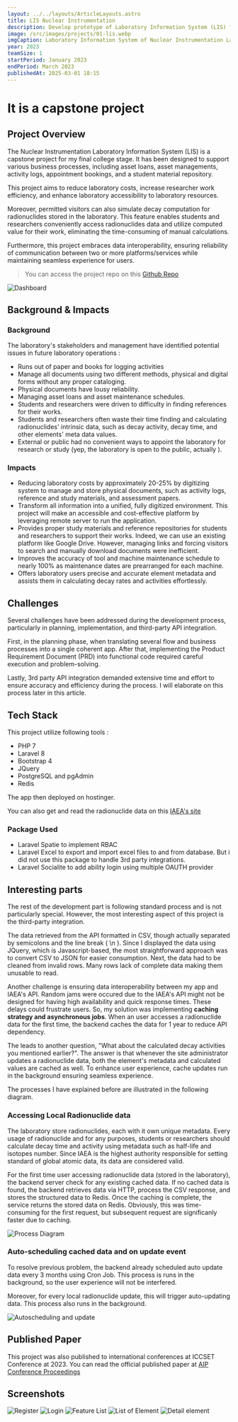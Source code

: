 ```yaml
---
layout: ../../layouts/ArticleLayouts.astro
title: LIS Nuclear Instrumentation
description: Develop prototype of Laboratory Information System (LIS) for Nuclear Instrumentation Laboratory
image: /src/images/projects/01-lis.webp
imgCaption: Laboratory Information System of Nuclear Instrumentation Labs
year: 2023
teamSize: 1
startPeriod: January 2023
endPeriod: March 2023
publishedAt: 2025-03-01 18:15
---
```


# It is a capstone project

## Project Overview

The Nuclear Instrumentation Laboratory Information System (LIS) is a capstone project for my final college stage. It has been designed to support various business processes, including asset loans, asset managements, activity logs, appointment bookings, and a student material repository.

This project aims to reduce laboratory costs, increase researcher work efficiency, and enhance laboratory accessibility to laboratory resources.

Moreover, permitted visitors can also simulate decay computation for radionuclides stored in the laboratory. This feature enables students and researchers conveniently access radionuclides data and utilize computed value for their work, eliminating the time-consuming of manual calculations.

Furthermore, this project embraces data interoperability, ensuring reliability of communication between two or more platforms/services while maintaining seamless experience for users.

> You can access the project repo on this [Github Repo](https://github.com/bomsiwor/college-final-project)

![Dashboard](https://res.cloudinary.com/dchbeo3dn/image/upload/v1743560372/portfolio/projects/dashboard_djiznp.png)

## Background & Impacts

### Background

The laboratory's stakeholders and management have identified potential issues in future laboratory operations :

- Runs out of paper and books for logging activities
- Manage all documents using two different methods, physical and digital forms without any proper cataloging.
- Physical documents have lousy reliability.
- Managing asset loans and asset maintenance schedules.
- Students and researchers were driven to difficulty in finding references for their works.
- Students and researchers often waste their time finding and calculating radionuclides' intrinsic data, such as decay activity, decay time, and other elements' meta data values.
- External or public had no convenient ways to appoint the laboratory for research or study (yep, the laboratory is open to the public, actually ).

### Impacts

- Reducing laboratory costs by approximately 20-25% by digitizing system to manage and store physical documents, such as activity logs, reference and study materials, and assessment papers.
- Transform all information into a unified, fully digitized environment. This project will make an accessible and cost-effective platform by leveraging remote server to run the application.
- Provides proper study materials and reference repositories for students and researchers to support their works. Indeed, we can use an existing platform like Google Drive. However, managing links and forcing visitors to search and manually download documents were inefficient.
- Improves the accuracy of tool and machine maintenance schedule to nearly 100% as maintenance dates are prearranged for each machine.
- Offers laboratory users precise and accurate element metadata and assists them in calculating decay rates and activities effortlessly.

## Challenges

Several challenges have been addressed during the development process, particularly in planning, implementation, and third-party API integration.

First, in the planning phase, when translating several flow and business processes into a single coherent app. After that, implementing the Product Requirement Document (PRD) into functional code required careful execution and problem-solving.

Lastly, 3rd party API integration demanded extensive time and effort to ensure accuracy and efficiency during the process. I will elaborate on this process later in this article.

## Tech Stack

This project utilize following tools :

- PHP 7
- Laravel 8
- Bootstrap 4
- JQuery
- PostgreSQL and pgAdmin
- Redis

The app then deployed on hostinger.

You can also get and read the radionuclide data on this [IAEA's site](https://www-nds.iaea.org/)

### Package Used

- Laravel Spatie to implement RBAC
- Laravel Excel to export and import excel files to and from database. But i did not use this package to handle 3rd party integrations.
- Laravel Socialite to add ability login using multiple OAUTH provider

## Interesting parts

The rest of the development part is following standard process and is not particularly special. However, the most interesting aspect of this project is the third-party integration.

The data retrieved from the API formatted in CSV, though actually separated by semicolons and the line break ( \n ). Since I displayed the data using JQuery, which is Javascript-based, the most straightforward approach was to convert CSV to JSON for easier consumption. Next, the data had to be cleaned from invalid rows. Many rows lack of complete data making them unusable to read.

Another challenge is ensuring data interoperability between my app and IAEA's API. Random jams were occured due to the IAEA's API might not be designed for having high availability and quick response times. These delays could frustrate users. So, my solution was implementing **caching strategy and asynchronous jobs**. When an user accesses a radionuclide data for the first time, the backend caches the data for 1 year to reduce API dependency.

The leads to another question, "What about the calculated decay activities you mentioned earlier?". The answer is that whenever the site administrator updates a radionuclide data, both the element's metadata and calculated values are cached as well. To enhance user experience, cache updates run in the background ensuring seamless experience.

The processes I have explained before are illustrated in the following diagram.

### Accessing Local Radionuclide data

The laboratory store radionuclides, each with it own unique metadata. Every usage of radionuclide and for any purposes, students or researchers should calculate decay time and activity using metadata such as half-life and isotopes number. Since IAEA is the highest authority responsible for setting standard of global atomic data, its data are considered valid.

For the first time user accessing radionuclide data (stored in the laboratory), the backend server check for any existing cached data. If no cached data is found, the backend retrieves data via HTTP, process the CSV response, and stores the structured data to Redis. Once the caching is complete, the service returns the stored data on Redis. Obviously, this was time-consuming for the first request, but subsequent request are significanly faster due to caching.

![Process Diagram](https://res.cloudinary.com/dchbeo3dn/image/upload/v1743586979/portfolio/projects/access_mechanism_egm9yu.png)

### Auto-scheduling cached data and on update event

To resolve previous problem, the backend already scheduled auto update data every 3 months using Cron Job. This process is runs in the background, so the user experience will not be interfered.

Moreover, for every local radionuclide update, this will trigger auto-updating data. This process also runs in the background.

![Autoscheduling and update](https://res.cloudinary.com/dchbeo3dn/image/upload/v1743586980/portfolio/projects/update_mechanism_swbcbv.png)

## Published Paper

This project was also published to international conferences at ICCSET Conference at 2023. You can read the official published paper at [AIP Conference Proceedings](https://pubs.aip.org/aip/acp/article-abstract/3167/1/030009/3304534/Implementation-interoperability-for-application?redirectedFrom=PDF)

## Screenshots

![Register](https://res.cloudinary.com/dchbeo3dn/image/upload/v1743582227/portfolio/projects/register_tilvw6.png)
![Login](https://res.cloudinary.com/dchbeo3dn/image/upload/v1743582228/portfolio/projects/login_k57lzr.png)
![Feature List](https://res.cloudinary.com/dchbeo3dn/image/upload/v1743582227/portfolio/projects/features_ztth1s.png)
![List of Element](https://res.cloudinary.com/dchbeo3dn/image/upload/v1743582227/portfolio/projects/list-element_vdscor.png)
![Detail element](https://res.cloudinary.com/dchbeo3dn/image/upload/v1743582227/portfolio/projects/detail-element_hp9qct.png)
